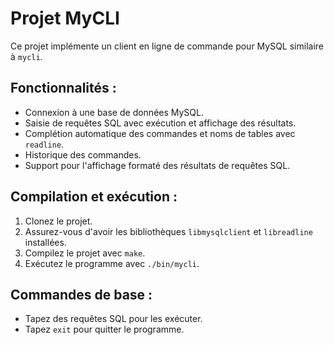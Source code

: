 # Projet MyCLI

Ce projet implémente un client en ligne de commande pour MySQL similaire à `mycli`.

## Fonctionnalités :
- Connexion à une base de données MySQL.
- Saisie de requêtes SQL avec exécution et affichage des résultats.
- Complétion automatique des commandes et noms de tables avec `readline`.
- Historique des commandes.
- Support pour l'affichage formaté des résultats de requêtes SQL.

## Compilation et exécution :
1. Clonez le projet.
2. Assurez-vous d'avoir les bibliothèques `libmysqlclient` et `libreadline` installées.
3. Compilez le projet avec `make`.
4. Exécutez le programme avec `./bin/mycli`.

## Commandes de base :
- Tapez des requêtes SQL pour les exécuter.
- Tapez `exit` pour quitter le programme.

